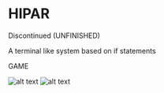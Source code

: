 # HIPAR
Discontinued
(UNFINISHED)

A terminal like system based on if statements

GAME



![alt text](https://www.gamemaster.net.tr/wp-content/uploads/2024/02/image_2024-02-16_221417187.png)
![alt text](https://www.gamemaster.net.tr/wp-content/uploads/2024/02/image_2024-02-16_221432717.png)
